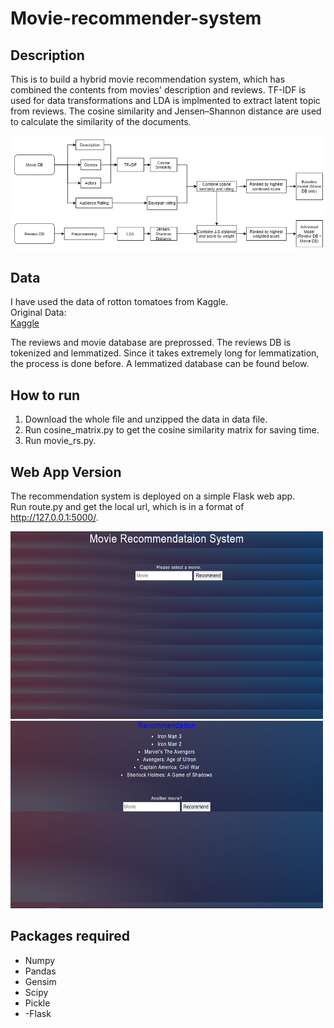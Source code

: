 # Movie-recommender-system


## Description
This is to build a hybrid movie recommendation system, which has combined the contents from movies' description and reviews. TF-IDF is used for data transformations and LDA is implmented to extract latent topic from reviews. The cosine similarity and Jensen–Shannon distance are used to calculate the similarity of the documents.

![Flowchart](/images/flowchart.png)

## Data
I have used the data of rotton tomatoes from Kaggle.  
Original Data:  
[Kaggle](https://www.kaggle.com/stefanoleone992/rotten-tomatoes-movies-and-critic-reviews-dataset)

The reviews and movie database are preprossed. The reviews DB is tokenized and lemmatized. Since it takes extremely long for lemmatization, the process is done before. A lemmatized database can be found below.

## How to run
1. Download the whole file and unzipped the data in data file.
2. Run cosine_matrix.py to get the cosine similarity matrix for saving time.
3. Run movie_rs.py.

## Web App Version
The recommendation system is deployed on a simple Flask web app.  
Run route.py and get the local url, which is in a format of http://127.0.0.1:5000/.  

<img src="/images/web_app_home.png" width="500" height="300">

<img src="/images/web_app_recommend.png" width="500" height="300">

## Packages required
- Numpy
- Pandas
- Gensim
- Scipy
- Pickle
- -Flask
